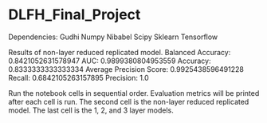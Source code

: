 # DLFH_Final_Project

Dependencies:
Gudhi
Numpy
Nibabel
Scipy
Sklearn
Tensorflow

Results of non-layer reduced replicated model.
Balanced Accuracy: 0.8421052631578947
AUC: 0.9899380804953559
Accuracy: 0.8333333333333334
Average Precision Score: 0.9925438596491228
Recall: 0.6842105263157895
Precision: 1.0

Run the notebook cells in sequential order. Evaluation metrics will be printed after each cell is run. The second cell is the non-layer reduced replicated model. The last cell is the 1, 2, and 3 layer models.

